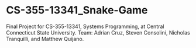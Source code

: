 # CS-355-13341_Snake-Game
Final Project for CS-355-13341, Systems Programming, at Central Connecticut State University. Team: Adrian Cruz, Steven Consolini, Nicholas Tranquilli, and Matthew Quijano.
